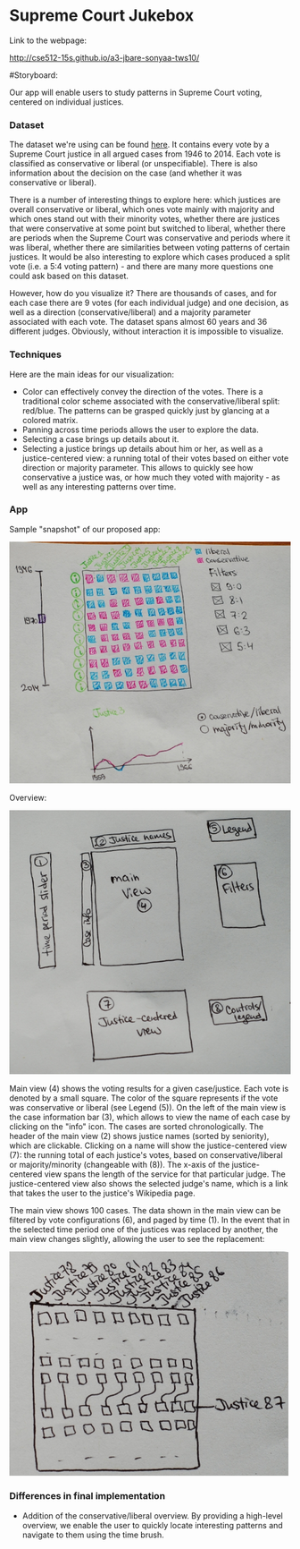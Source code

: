 # Supreme Court Jukebox

Link to the webpage:

http://cse512-15s.github.io/a3-jbare-sonyaa-tws10/

#Storyboard:

Our app will enable users to study patterns in Supreme Court voting, centered on individual justices.

### Dataset
The dataset we're using can be found [here](http://supremecourtdatabase.org/data.php). It contains every vote by a Supreme Court justice in all argued cases from 1946 to 2014. Each vote is classified as conservative or liberal (or unspecifiable). There is also information about the decision on the case (and whether it was conservative or liberal). 

There is a number of interesting things to explore here: which justices are overall conservative or liberal, which ones vote mainly with majority and which ones stand out with their minority votes, whether there are justices that were conservative at some point but switched to liberal, whether there are periods when the Supreme Court was conservative and periods where it was liberal, whether there are similarities between voting patterns of certain justices. It would be also interesting to explore which cases produced a split vote (i.e. a 5:4 voting pattern) - and there are many more questions one could ask based on this dataset. 

However, how do you visualize it? There are thousands of cases, and for each case there are 9 votes (for each individual judge) and one decision, as well as a direction (conservative/liberal) and a majority parameter associated with each vote. The dataset spans almost 60 years and 36 different judges. Obviously, without interaction it is impossible to visualize. 

### Techniques
Here are the main ideas for our visualization:
* Color can effectively convey the direction of the votes. There is a traditional color scheme associated with the conservative/liberal split: red/blue. The patterns can be grasped quickly just by glancing at a colored matrix.
* Panning across time periods allows the user to explore the data. 
* Selecting a case brings up details about it.
* Selecting a justice brings up details about him or her, as well as a justice-centered view: a running total of their votes based on either vote direction or majority parameter. This allows to quickly see how conservative a justice was, or how much they voted with majority - as well as any interesting patterns over time.

### App

Sample "snapshot" of our proposed app:

![](https://github.com/CSE512-15S/a3-jbare-sonyaa-tws10/blob/master/images/storyboard_example.jpg)

Overview:

![](https://github.com/CSE512-15S/a3-jbare-sonyaa-tws10/blob/master/images/storyboard_overview.jpg)

Main view (4) shows the voting results for a given case/justice. Each vote is denoted by a small square. The color of the square represents if the vote was conservative or liberal (see Legend (5)). On the left of the main view is the case information bar (3), which allows to view the name of each case by clicking on the "info" icon. The cases are sorted chronologically. The header of the main view (2) shows justice names (sorted by seniority), which are clickable. Clicking on a name will show the justice-centered view (7): the running total of each justice's votes, based on conservative/liberal or majority/minority (changeable with (8)). The x-axis of the justice-centered view spans the length of the service for that particular judge. The justice-centered view also shows the selected judge's name, which is a link that takes the user to the justice's Wikipedia page. 

The main view shows 100 cases. The data shown in the main view can be filtered by vote configurations (6), and paged by time (1). In the event that in the selected time period one of the justices was replaced by another, the main view changes slightly, allowing the user to see the replacement:

![](https://github.com/CSE512-15S/a3-jbare-sonyaa-tws10/blob/master/images/storyboard_justice_change.jpg)

### Differences in final implementation
* Addition of the conservative/liberal overview. By providing a high-level overview, we enable the user to quickly locate interesting patterns and navigate to them using the time brush.
